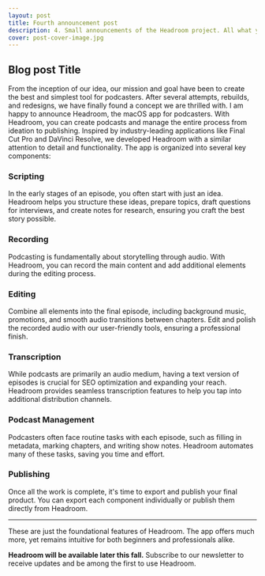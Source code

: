 ```yaml
---
layout: post
title: Fourth announcement post
description: 4. Small announcements of the Headroom project. All what you need to know about it.
cover: post-cover-image.jpg
---
```


## Blog post Title

From the inception of our idea, our mission and goal have been to create the best and simplest tool for podcasters. After several attempts, rebuilds, and redesigns, we have finally found a concept we are thrilled with. I am happy to announce Headroom, the macOS app for podcasters. With Headroom, you can create podcasts and manage the entire process from ideation to publishing. Inspired by industry-leading applications like Final Cut Pro and DaVinci Resolve, we developed Headroom with a similar attention to detail and functionality. The app is organized into several key components:

### Scripting
In the early stages of an episode, you often start with just an idea. Headroom helps you structure these ideas, prepare topics, draft questions for interviews, and create notes for research, ensuring you craft the best story possible.

### Recording
Podcasting is fundamentally about storytelling through audio. With Headroom, you can record the main content and add additional elements during the editing process.

### Editing
Combine all elements into the final episode, including background music, promotions, and smooth audio transitions between chapters. Edit and polish the recorded audio with our user-friendly tools, ensuring a professional finish.

### Transcription
While podcasts are primarily an audio medium, having a text version of episodes is crucial for SEO optimization and expanding your reach. Headroom provides seamless transcription features to help you tap into additional distribution channels.

### Podcast Management
Podcasters often face routine tasks with each episode, such as filling in metadata, marking chapters, and writing show notes. Headroom automates many of these tasks, saving you time and effort.

### Publishing
Once all the work is complete, it's time to export and publish your final product. You can export each component individually or publish them directly from Headroom.

---

These are just the foundational features of Headroom. The app offers much more, yet remains intuitive for both beginners and professionals alike.

**Headroom will be available later this fall.** Subscribe to our newsletter to receive updates and be among the first to use Headroom.